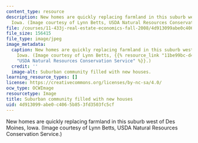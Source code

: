 ```yaml
---
content_type: resource
description: New homes are quickly replacing farmland in this suburb west of Des Moines,
  Iowa. (Image courtesy of Lynn Betts, USDA Natural Resources Conservation Service.)
file: /courses/11-433j-real-estate-economics-fall-2008/4d913099abe0c4065b853fd3503fc5cf_11-433jf08.jpg
file_size: 156415
file_type: image/jpeg
image_metadata:
  caption: New homes are quickly replacing farmland in this suburb west of Des Moines,
    Iowa. (Image courtesy of Lynn Betts, {{% resource_link "11be99bc-d401-4b10-b1f6-831ef2380d41"
    "USDA Natural Resources Conservation Service" %}}.)
  credit: ''
  image-alt: Suburban community filled with new houses.
learning_resource_types: []
license: https://creativecommons.org/licenses/by-nc-sa/4.0/
ocw_type: OCWImage
resourcetype: Image
title: Suburban community filled with new houses
uid: 4d913099-abe0-c406-5b85-3fd3503fc5cf
---
```

New homes are quickly replacing farmland in this suburb west of Des Moines, Iowa. (Image courtesy of Lynn Betts, USDA Natural Resources Conservation Service.)